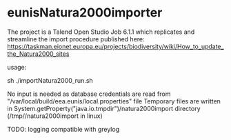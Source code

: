 # eunisNatura2000importer

The project is a Talend Open Studio Job 6.1.1 which replicates and streamline the import procedure published here:
https://taskman.eionet.europa.eu/projects/biodiversity/wiki/How_to_update_the_Natura2000_sites

usage:

sh ./importNatura2000_run.sh

No input is needed as database credentials are read from "/var/local/build/eea.eunis/local.properties" file
Temporary files are written in System.getProperty("java.io.tmpdir")/natura2000import directory (/tmp//natura2000import in linux)

TODO: logging compatible with greylog
